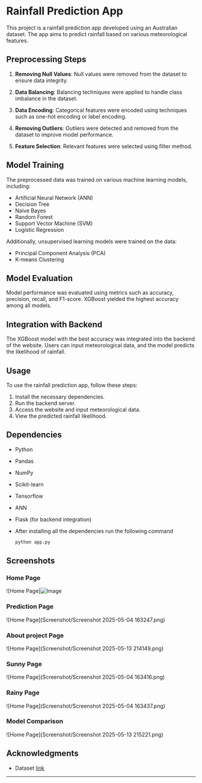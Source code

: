 # Rainfall Prediction App

This project is a rainfall prediction app developed using an Australian dataset. The app aims to predict rainfall based on various meteorological features.

## Preprocessing Steps

1. **Removing Null Values**: Null values were removed from the dataset to ensure data integrity.

2. **Data Balancing**: Balancing techniques were applied to handle class imbalance in the dataset.

3. **Data Encoding**: Categorical features were encoded using techniques such as one-hot encoding or label encoding.

4. **Removing Outliers**: Outliers were detected and removed from the dataset to improve model performance.

5. **Feature Selection**: Relevant features were selected using filter method.

## Model Training

The preprocessed data was trained on various machine learning models, including:

- Artificial Neural Network (ANN)
- Decision Tree
- Naive Bayes
- Random Forest
- Support Vector Machine (SVM)
- Logistic Regression

Additionally, unsupervised learning models were trained on the data:

- Principal Component Analysis (PCA)
- K-means Clustering

## Model Evaluation

Model performance was evaluated using metrics such as accuracy, precision, recall, and F1-score. XGBoost yielded the highest accuracy among all models.

## Integration with Backend

The XGBoost model with the best accuracy was integrated into the backend of the website. Users can input meteorological data, and the model predicts the likelihood of rainfall.

## Usage

To use the rainfall prediction app, follow these steps:

1. Install the necessary dependencies.
2. Run the backend server.
3. Access the website and input meteorological data.
4. View the predicted rainfall likelihood.

## Dependencies

- Python
- Pandas
- NumPy
- Scikit-learn
- Tensorflow
- ANN
- Flask (for backend integration)
- After installing all the dependencies run the following command

   ```bash
   python app.py
   ```

## Screenshots
### Home Page
![Home Page]![Image](https://github.com/user-attachments/assets/96613ff1-18e8-4e82-b463-d8086d22b1e4)

### Prediction Page
![Home Page](Screenshot/Screenshot 2025-05-04 163247.png)

### About project Page
![Home Page](Screenshot/Screenshot 2025-05-13 214149.png)

### Sunny Page
![Home Page](Screenshot/Screenshot 2025-05-04 163416.png)

### Rainy Page
![Home Page](Screenshot/Screenshot 2025-05-04 163437.png)

### Model Comparison
![Home Page](Screenshot/Screenshot 2025-05-13 215221.png)

## Acknowledgments

- Dataset [link](https://www.kaggle.com/datasets/arunavakrchakraborty/australia-weather-data)

---
